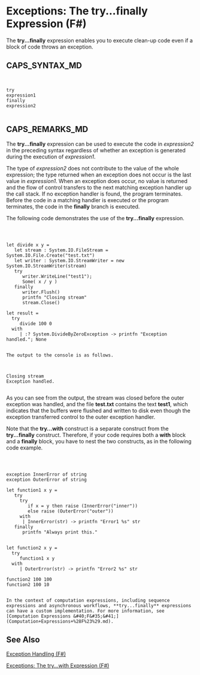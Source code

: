 # Exceptions: The try...finally Expression (F#)

The **try...finally** expression enables you to execute clean-up code even if a block of code throws an exception.


## CAPS_SYNTAX_MD



```


try
expression1
finally
expression2


```



## CAPS_REMARKS_MD
The **try...finally** expression can be used to execute the code in *expression2* in the preceding syntax regardless of whether an exception is generated during the execution of *expression1*.

The type of *expression2* does not contribute to the value of the whole expression; the type returned when an exception does not occur is the last value in *expression1*. When an exception does occur, no value is returned and the flow of control transfers to the next matching exception handler up the call stack. If no exception handler is found, the program terminates. Before the code in a matching handler is executed or the program terminates, the code in the **finally** branch is executed.

The following code demonstrates the use of the **try...finally** expression.



```



let divide x y =
   let stream : System.IO.FileStream = System.IO.File.Create("test.txt")
   let writer : System.IO.StreamWriter = new System.IO.StreamWriter(stream)
   try
      writer.WriteLine("test1");
      Some( x / y )
   finally
      writer.Flush()
      printfn "Closing stream"
      stream.Close()
      
let result =
  try
     divide 100 0
  with
     | :? System.DivideByZeroException -> printfn "Exception handled."; None


```



    The output to the console is as follows.




```


Closing stream
Exception handled.


```


As you can see from the output, the stream was closed before the outer exception was handled, and the file **test.txt** contains the text **test1**, which indicates that the buffers were flushed and written to disk even though the exception transferred control to the outer exception handler.

Note that the **try...with** construct is a separate construct from the **try...finally** construct. Therefore, if your code requires both a **with** block and a **finally** block, you have to nest the two constructs, as in the following code example.



```



exception InnerError of string
exception OuterError of string

let function1 x y =
   try
     try
        if x = y then raise (InnerError("inner"))
        else raise (OuterError("outer"))
     with
      | InnerError(str) -> printfn "Error1 %s" str
   finally
      printfn "Always print this."
      
      
let function2 x y =
  try
     function1 x y
  with
     | OuterError(str) -> printfn "Error2 %s" str
     
function2 100 100
function2 100 10


```



    In the context of computation expressions, including sequence expressions and asynchronous workflows, **try...finally** expressions can have a custom implementation. For more information, see [Computation Expressions &#40;F&#35;&#41;](Computation+Expressions+%28F%23%29.md).


## See Also
[Exception Handling &#40;F&#35;&#41;](Exception+Handling+%28F%23%29.md)

[Exceptions: The try...with Expression &#40;F&#35;&#41;](Exceptions+-+The+try...with+Expression+%28F%23%29.md)

